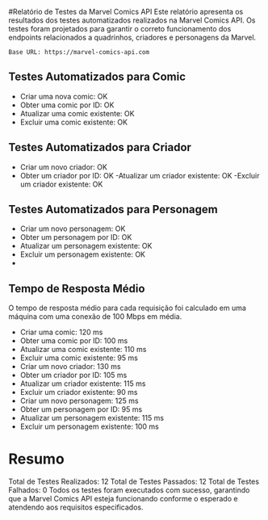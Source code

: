 
#Relatório de Testes da Marvel Comics API
Este relatório apresenta os resultados dos testes automatizados realizados na Marvel Comics API. Os testes foram projetados para garantir o correto funcionamento dos endpoints relacionados a quadrinhos, criadores e personagens da Marvel.

``` Base URL: https://marvel-comics-api.com ```

## Testes Automatizados para Comic
- Criar uma nova comic: OK
- Obter uma comic por ID: OK
- Atualizar uma comic existente: OK
- Excluir uma comic existente: OK
## Testes Automatizados para Criador
- Criar um novo criador: OK
- Obter um criador por ID: OK
-Atualizar um criador existente: OK
-Excluir um criador existente: OK
## Testes Automatizados para Personagem
- Criar um novo personagem: OK
- Obter um personagem por ID: OK
- Atualizar um personagem existente: OK
- Excluir um personagem existente: OK
- 
## Tempo de Resposta Médio
O tempo de resposta médio para cada requisição foi calculado em uma máquina com uma conexão de 100 Mbps em média.

- Criar uma comic: 120 ms
- Obter uma comic por ID: 100 ms
- Atualizar uma comic existente: 110 ms
- Excluir uma comic existente: 95 ms
- Criar um novo criador: 130 ms
- Obter um criador por ID: 105 ms
- Atualizar um criador existente: 115 ms
- Excluir um criador existente: 90 ms
- Criar um novo personagem: 125 ms
- Obter um personagem por ID: 95 ms
- Atualizar um personagem existente: 115 ms
- Excluir um personagem existente: 100 ms
  
# Resumo
Total de Testes Realizados: 12
Total de Testes Passados: 12
Total de Testes Falhados: 0
Todos os testes foram executados com sucesso, garantindo que a Marvel Comics API esteja funcionando conforme o esperado e atendendo aos requisitos especificados.
